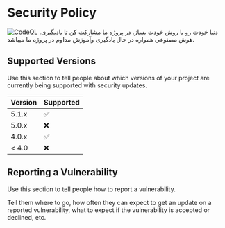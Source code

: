 # Security Policy
[![CodeQL](https://github.com/janoside/btc-rpc-explorer/actions/workflows/codeql-analysis.yml/badge.svg)](https://github.com/janoside/btc-rpc-explorer/actions/workflows/codeql-analysis.yml)
دنیا خودت رو با روش خودت بساز. در پروژه ما مشارکت کن تا یادبگیری.
هوش مصنوعی همواره در حال یادگیری وآموزش مداوم در پروژه ما میباشد.
## Supported Versions

Use this section to tell people about which versions of your project are
currently being supported with security updates.

| Version | Supported          |
| ------- | ------------------ |
| 5.1.x   | :white_check_mark: |
| 5.0.x   | :x:                |
| 4.0.x   | :white_check_mark: |
| < 4.0   | :x:                |

## Reporting a Vulnerability

Use this section to tell people how to report a vulnerability.

Tell them where to go, how often they can expect to get an update on a
reported vulnerability, what to expect if the vulnerability is accepted or
declined, etc.
